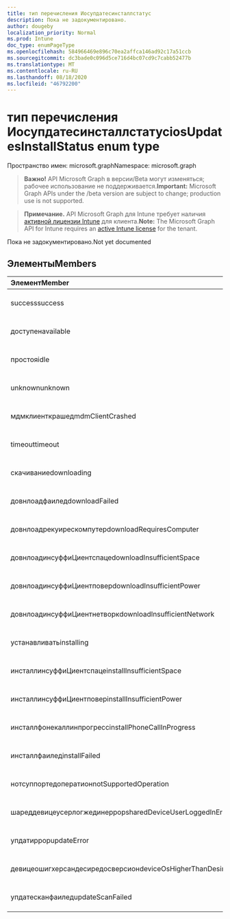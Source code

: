 ```yaml
---
title: тип перечисления Иосупдатесинсталлстатус
description: Пока не задокументировано.
author: dougeby
localization_priority: Normal
ms.prod: Intune
doc_type: enumPageType
ms.openlocfilehash: 584966469e896c70ea2affca146ad92c17a51ccb
ms.sourcegitcommit: dc3bade0c096d5ce716d4bc07cd9c7cabb52477b
ms.translationtype: MT
ms.contentlocale: ru-RU
ms.lasthandoff: 08/18/2020
ms.locfileid: "46792200"
---
```

# <a name="iosupdatesinstallstatus-enum-type"></a><span data-ttu-id="77475-103">тип перечисления Иосупдатесинсталлстатус</span><span class="sxs-lookup"><span data-stu-id="77475-103">iosUpdatesInstallStatus enum type</span></span>

<span data-ttu-id="77475-104">Пространство имен: microsoft.graph</span><span class="sxs-lookup"><span data-stu-id="77475-104">Namespace: microsoft.graph</span></span>

> <span data-ttu-id="77475-105">**Важно!** API Microsoft Graph в версии/Beta могут изменяться; рабочее использование не поддерживается.</span><span class="sxs-lookup"><span data-stu-id="77475-105">**Important:** Microsoft Graph APIs under the /beta version are subject to change; production use is not supported.</span></span>

> <span data-ttu-id="77475-106">**Примечание.** API Microsoft Graph для Intune требует наличия [активной лицензии Intune](https://go.microsoft.com/fwlink/?linkid=839381) для клиента.</span><span class="sxs-lookup"><span data-stu-id="77475-106">**Note:** The Microsoft Graph API for Intune requires an [active Intune license](https://go.microsoft.com/fwlink/?linkid=839381) for the tenant.</span></span>

<span data-ttu-id="77475-107">Пока не задокументировано.</span><span class="sxs-lookup"><span data-stu-id="77475-107">Not yet documented</span></span>

## <a name="members"></a><span data-ttu-id="77475-108">Элементы</span><span class="sxs-lookup"><span data-stu-id="77475-108">Members</span></span>
|<span data-ttu-id="77475-109">Элемент</span><span class="sxs-lookup"><span data-stu-id="77475-109">Member</span></span>|<span data-ttu-id="77475-110">Значение</span><span class="sxs-lookup"><span data-stu-id="77475-110">Value</span></span>|<span data-ttu-id="77475-111">Описание</span><span class="sxs-lookup"><span data-stu-id="77475-111">Description</span></span>|
|:---|:---|:---|
|<span data-ttu-id="77475-112">success</span><span class="sxs-lookup"><span data-stu-id="77475-112">success</span></span>|<span data-ttu-id="77475-113">нуль</span><span class="sxs-lookup"><span data-stu-id="77475-113">0</span></span>|<span data-ttu-id="77475-114">Пока не задокументировано.</span><span class="sxs-lookup"><span data-stu-id="77475-114">Not yet documented</span></span>|
|<span data-ttu-id="77475-115">доступен</span><span class="sxs-lookup"><span data-stu-id="77475-115">available</span></span>|<span data-ttu-id="77475-116">1,1</span><span class="sxs-lookup"><span data-stu-id="77475-116">1</span></span>|<span data-ttu-id="77475-117">Пока не задокументировано.</span><span class="sxs-lookup"><span data-stu-id="77475-117">Not yet documented</span></span>|
|<span data-ttu-id="77475-118">простоя</span><span class="sxs-lookup"><span data-stu-id="77475-118">idle</span></span>|<span data-ttu-id="77475-119">2</span><span class="sxs-lookup"><span data-stu-id="77475-119">2</span></span>|<span data-ttu-id="77475-120">Пока не задокументировано.</span><span class="sxs-lookup"><span data-stu-id="77475-120">Not yet documented</span></span>|
|<span data-ttu-id="77475-121">unknown</span><span class="sxs-lookup"><span data-stu-id="77475-121">unknown</span></span>|<span data-ttu-id="77475-122">4</span><span class="sxs-lookup"><span data-stu-id="77475-122">3</span></span>|<span data-ttu-id="77475-123">Пока не задокументировано.</span><span class="sxs-lookup"><span data-stu-id="77475-123">Not yet documented</span></span>|
|<span data-ttu-id="77475-124">мдмклиенткрашед</span><span class="sxs-lookup"><span data-stu-id="77475-124">mdmClientCrashed</span></span>|<span data-ttu-id="77475-125">— 2016336109</span><span class="sxs-lookup"><span data-stu-id="77475-125">-2016336109</span></span>|<span data-ttu-id="77475-126">Пока не задокументировано.</span><span class="sxs-lookup"><span data-stu-id="77475-126">Not yet documented</span></span>|
|<span data-ttu-id="77475-127">timeout</span><span class="sxs-lookup"><span data-stu-id="77475-127">timeout</span></span>|<span data-ttu-id="77475-128">— 2016333898</span><span class="sxs-lookup"><span data-stu-id="77475-128">-2016333898</span></span>|<span data-ttu-id="77475-129">Пока не задокументировано.</span><span class="sxs-lookup"><span data-stu-id="77475-129">Not yet documented</span></span>|
|<span data-ttu-id="77475-130">скачивание</span><span class="sxs-lookup"><span data-stu-id="77475-130">downloading</span></span>|<span data-ttu-id="77475-131">— 2016330712</span><span class="sxs-lookup"><span data-stu-id="77475-131">-2016330712</span></span>|<span data-ttu-id="77475-132">Пока не задокументировано.</span><span class="sxs-lookup"><span data-stu-id="77475-132">Not yet documented</span></span>|
|<span data-ttu-id="77475-133">довнлоадфаилед</span><span class="sxs-lookup"><span data-stu-id="77475-133">downloadFailed</span></span>|<span data-ttu-id="77475-134">— 2016330711</span><span class="sxs-lookup"><span data-stu-id="77475-134">-2016330711</span></span>|<span data-ttu-id="77475-135">Пока не задокументировано.</span><span class="sxs-lookup"><span data-stu-id="77475-135">Not yet documented</span></span>|
|<span data-ttu-id="77475-136">довнлоадрекуирескомпутер</span><span class="sxs-lookup"><span data-stu-id="77475-136">downloadRequiresComputer</span></span>|<span data-ttu-id="77475-137">— 2016330710</span><span class="sxs-lookup"><span data-stu-id="77475-137">-2016330710</span></span>|<span data-ttu-id="77475-138">Пока не задокументировано.</span><span class="sxs-lookup"><span data-stu-id="77475-138">Not yet documented</span></span>|
|<span data-ttu-id="77475-139">довнлоадинсуффиЦиентспаце</span><span class="sxs-lookup"><span data-stu-id="77475-139">downloadInsufficientSpace</span></span>|<span data-ttu-id="77475-140">— 2016330709</span><span class="sxs-lookup"><span data-stu-id="77475-140">-2016330709</span></span>|<span data-ttu-id="77475-141">Пока не задокументировано.</span><span class="sxs-lookup"><span data-stu-id="77475-141">Not yet documented</span></span>|
|<span data-ttu-id="77475-142">довнлоадинсуффиЦиентповер</span><span class="sxs-lookup"><span data-stu-id="77475-142">downloadInsufficientPower</span></span>|<span data-ttu-id="77475-143">— 2016330708</span><span class="sxs-lookup"><span data-stu-id="77475-143">-2016330708</span></span>|<span data-ttu-id="77475-144">Пока не задокументировано.</span><span class="sxs-lookup"><span data-stu-id="77475-144">Not yet documented</span></span>|
|<span data-ttu-id="77475-145">довнлоадинсуффиЦиентнетворк</span><span class="sxs-lookup"><span data-stu-id="77475-145">downloadInsufficientNetwork</span></span>|<span data-ttu-id="77475-146">— 2016330707</span><span class="sxs-lookup"><span data-stu-id="77475-146">-2016330707</span></span>|<span data-ttu-id="77475-147">Пока не задокументировано.</span><span class="sxs-lookup"><span data-stu-id="77475-147">Not yet documented</span></span>|
|<span data-ttu-id="77475-148">устанавливать</span><span class="sxs-lookup"><span data-stu-id="77475-148">installing</span></span>|<span data-ttu-id="77475-149">— 2016330706</span><span class="sxs-lookup"><span data-stu-id="77475-149">-2016330706</span></span>|<span data-ttu-id="77475-150">Пока не задокументировано.</span><span class="sxs-lookup"><span data-stu-id="77475-150">Not yet documented</span></span>|
|<span data-ttu-id="77475-151">инсталлинсуффиЦиентспаце</span><span class="sxs-lookup"><span data-stu-id="77475-151">installInsufficientSpace</span></span>|<span data-ttu-id="77475-152">— 2016330705</span><span class="sxs-lookup"><span data-stu-id="77475-152">-2016330705</span></span>|<span data-ttu-id="77475-153">Пока не задокументировано.</span><span class="sxs-lookup"><span data-stu-id="77475-153">Not yet documented</span></span>|
|<span data-ttu-id="77475-154">инсталлинсуффиЦиентповер</span><span class="sxs-lookup"><span data-stu-id="77475-154">installInsufficientPower</span></span>|<span data-ttu-id="77475-155">— 2016330704</span><span class="sxs-lookup"><span data-stu-id="77475-155">-2016330704</span></span>|<span data-ttu-id="77475-156">Пока не задокументировано.</span><span class="sxs-lookup"><span data-stu-id="77475-156">Not yet documented</span></span>|
|<span data-ttu-id="77475-157">инсталлфонекаллинпрогресс</span><span class="sxs-lookup"><span data-stu-id="77475-157">installPhoneCallInProgress</span></span>|<span data-ttu-id="77475-158">— 2016330703</span><span class="sxs-lookup"><span data-stu-id="77475-158">-2016330703</span></span>|<span data-ttu-id="77475-159">Пока не задокументировано.</span><span class="sxs-lookup"><span data-stu-id="77475-159">Not yet documented</span></span>|
|<span data-ttu-id="77475-160">инсталлфаилед</span><span class="sxs-lookup"><span data-stu-id="77475-160">installFailed</span></span>|<span data-ttu-id="77475-161">— 2016330702</span><span class="sxs-lookup"><span data-stu-id="77475-161">-2016330702</span></span>|<span data-ttu-id="77475-162">Пока не задокументировано.</span><span class="sxs-lookup"><span data-stu-id="77475-162">Not yet documented</span></span>|
|<span data-ttu-id="77475-163">нотсуппортедоператион</span><span class="sxs-lookup"><span data-stu-id="77475-163">notSupportedOperation</span></span>|<span data-ttu-id="77475-164">— 2016330701</span><span class="sxs-lookup"><span data-stu-id="77475-164">-2016330701</span></span>|<span data-ttu-id="77475-165">Пока не задокументировано.</span><span class="sxs-lookup"><span data-stu-id="77475-165">Not yet documented</span></span>|
|<span data-ttu-id="77475-166">шареддевицеусерлогжединеррор</span><span class="sxs-lookup"><span data-stu-id="77475-166">sharedDeviceUserLoggedInError</span></span>|<span data-ttu-id="77475-167">— 2016330699</span><span class="sxs-lookup"><span data-stu-id="77475-167">-2016330699</span></span>|<span data-ttu-id="77475-168">Пока не задокументировано.</span><span class="sxs-lookup"><span data-stu-id="77475-168">Not yet documented</span></span>|
|<span data-ttu-id="77475-169">упдатиррор</span><span class="sxs-lookup"><span data-stu-id="77475-169">updateError</span></span>|<span data-ttu-id="77475-170">— 2016330697</span><span class="sxs-lookup"><span data-stu-id="77475-170">-2016330697</span></span>|<span data-ttu-id="77475-171">Пока не задокументировано.</span><span class="sxs-lookup"><span data-stu-id="77475-171">Not yet documented</span></span>|
|<span data-ttu-id="77475-172">девицеошигхерсандесиредосверсион</span><span class="sxs-lookup"><span data-stu-id="77475-172">deviceOsHigherThanDesiredOsVersion</span></span>|<span data-ttu-id="77475-173">— 2016330696</span><span class="sxs-lookup"><span data-stu-id="77475-173">-2016330696</span></span>|<span data-ttu-id="77475-174">Пока не задокументировано.</span><span class="sxs-lookup"><span data-stu-id="77475-174">Not yet documented</span></span>|
|<span data-ttu-id="77475-175">упдатесканфаилед</span><span class="sxs-lookup"><span data-stu-id="77475-175">updateScanFailed</span></span>|<span data-ttu-id="77475-176">— 2016324062</span><span class="sxs-lookup"><span data-stu-id="77475-176">-2016324062</span></span>|<span data-ttu-id="77475-177">Пока не задокументировано.</span><span class="sxs-lookup"><span data-stu-id="77475-177">Not yet documented</span></span>|




